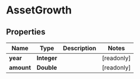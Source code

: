 

# AssetGrowth


## Properties

Name | Type | Description | Notes
------------ | ------------- | ------------- | -------------
**year** | **Integer** |  |  [readonly]
**amount** | **Double** |  |  [readonly]



